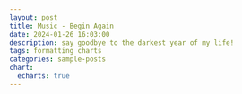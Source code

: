 ```yaml
---
layout: post
title: Music - Begin Again
date: 2024-01-26 16:03:00
description: say goodbye to the darkest year of my life!
tags: formatting charts
categories: sample-posts
chart:
  echarts: true
---
```


<div id="embed-container" style="width: 900px; height: 1165px;"></div>
<script src="https://prod.flat-cdn.com/embed-js/v2.3.0/embed.min.js"></script>
<script>
  var container = document.getElementById('embed-container');
  var embed = new Flat.Embed(container, {
    score: '67782a169a9340de443085c4',
    embedParams: {
      appId: '67781e2b4df43565f09bb669',
      controlsPosition: 'top',
    },
  });
</script>